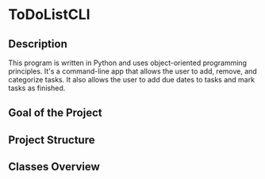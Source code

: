 # ToDoListCLI


## Description

This program is written in Python and uses object-oriented programming principles.
It's a command-line app that allows the user to add, remove, and categorize tasks. 
It also allows the user to add due dates to tasks and mark tasks as finished. 

## Goal of the Project


## Project Structure


## Classes Overview

